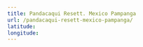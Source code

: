 ```yaml
---
title: Pandacaqui Resett. Mexico Pampanga
url: /pandacaqui-resett-mexico-pampanga/
latitude: 
longitude: 
---
```

